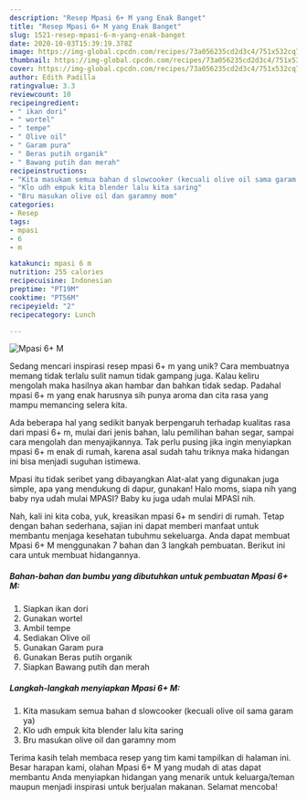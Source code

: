 ```yaml
---
description: "Resep Mpasi 6+ M yang Enak Banget"
title: "Resep Mpasi 6+ M yang Enak Banget"
slug: 1521-resep-mpasi-6-m-yang-enak-banget
date: 2020-10-03T15:39:19.378Z
image: https://img-global.cpcdn.com/recipes/73a056235cd2d3c4/751x532cq70/mpasi-6-m-foto-resep-utama.jpg
thumbnail: https://img-global.cpcdn.com/recipes/73a056235cd2d3c4/751x532cq70/mpasi-6-m-foto-resep-utama.jpg
cover: https://img-global.cpcdn.com/recipes/73a056235cd2d3c4/751x532cq70/mpasi-6-m-foto-resep-utama.jpg
author: Edith Padilla
ratingvalue: 3.3
reviewcount: 10
recipeingredient:
- " ikan dori"
- " wortel"
- " tempe"
- " Olive oil"
- " Garam pura"
- " Beras putih organik"
- " Bawang putih dan merah"
recipeinstructions:
- "Kita masukam semua bahan d slowcooker (kecuali olive oil sama garam ya)"
- "Klo udh empuk kita blender lalu kita saring"
- "Bru masukan olive oil dan garamny mom"
categories:
- Resep
tags:
- mpasi
- 6
- m

katakunci: mpasi 6 m 
nutrition: 255 calories
recipecuisine: Indonesian
preptime: "PT19M"
cooktime: "PT56M"
recipeyield: "2"
recipecategory: Lunch

---
```



![Mpasi 6+ M](https://img-global.cpcdn.com/recipes/73a056235cd2d3c4/751x532cq70/mpasi-6-m-foto-resep-utama.jpg)

Sedang mencari inspirasi resep mpasi 6+ m yang unik? Cara membuatnya memang tidak terlalu sulit namun tidak gampang juga. Kalau keliru mengolah maka hasilnya akan hambar dan bahkan tidak sedap. Padahal mpasi 6+ m yang enak harusnya sih punya aroma dan cita rasa yang mampu memancing selera kita.

Ada beberapa hal yang sedikit banyak berpengaruh terhadap kualitas rasa dari mpasi 6+ m, mulai dari jenis bahan, lalu pemilihan bahan segar, sampai cara mengolah dan menyajikannya. Tak perlu pusing jika ingin menyiapkan mpasi 6+ m enak di rumah, karena asal sudah tahu triknya maka hidangan ini bisa menjadi suguhan istimewa.

Mpasi itu tidak seribet yang dibayangkan Alat-alat yang digunakan juga simple, apa yang mendukung di dapur, gunakan! Halo moms, siapa nih yang baby nya udah mulai MPASI? Baby ku juga udah mulai MPASI nih.


Nah, kali ini kita coba, yuk, kreasikan mpasi 6+ m sendiri di rumah. Tetap dengan bahan sederhana, sajian ini dapat memberi manfaat untuk membantu menjaga kesehatan tubuhmu sekeluarga. Anda dapat membuat Mpasi 6+ M menggunakan 7 bahan dan 3 langkah pembuatan. Berikut ini cara untuk membuat hidangannya.

<!--inarticleads1-->

##### Bahan-bahan dan bumbu yang dibutuhkan untuk pembuatan Mpasi 6+ M:

1. Siapkan  ikan dori
1. Gunakan  wortel
1. Ambil  tempe
1. Sediakan  Olive oil
1. Gunakan  Garam pura
1. Gunakan  Beras putih organik
1. Siapkan  Bawang putih dan merah




<!--inarticleads2-->

##### Langkah-langkah menyiapkan Mpasi 6+ M:

1. Kita masukam semua bahan d slowcooker (kecuali olive oil sama garam ya)
1. Klo udh empuk kita blender lalu kita saring
1. Bru masukan olive oil dan garamny mom




Terima kasih telah membaca resep yang tim kami tampilkan di halaman ini. Besar harapan kami, olahan Mpasi 6+ M yang mudah di atas dapat membantu Anda menyiapkan hidangan yang menarik untuk keluarga/teman maupun menjadi inspirasi untuk berjualan makanan. Selamat mencoba!
